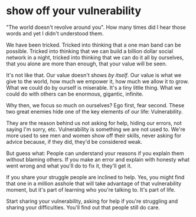 
# show off your vulnerability

"The world doesn't revolve around you".
How many times did I hear those words and yet I didn't understood them.

We have been tricked. Tricked into thinking that a one man band can be possible. Tricked into thinking that we can build a billion dollar social network in a night, tricked into thinking that we can do it all by ourselves, that you alone are more than enough, that your value will be seen.

It's not like that. Our value doesn't shows _by itself_. Our value is what we give to the world, how much we empower it, how much we allow it to grow.
What we could do by ourself is miserable. It's a tiny little thing.
What we could do with others can be enormous, gigantic, infinite.

Why then, we focus so much on ourselves? Ego first, fear second.
These two great enemies hide one of the key elements of our life: Vulnerability.

They are the reason behind us not asking for help, hiding our errors, not saying I'm sorry, etc.
Vulnerability is something we are not used to. We're more used to see men and women show off their skills, never asking for advice because, if they did, they'd be considered weak.

But guess what: People can understand your reasons if you explain them without blaming others.
If you make an error and explain with honesty what went wrong and what you'll do to fix it, they'll get it.

If you share your struggle people are inclined to help.
Yes, you might find that one in a million asshole that will take advantage of that vulnerability moment, but it's part of learning who you're talking to. It's part of life.

Start sharing your vulnerability, asking for help if you're struggling and sharing your difficulties. You'll find out that people still do care.
